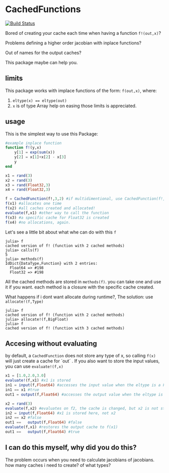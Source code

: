 # CachedFunctions

[![Build Status](https://travis-ci.com/longemen3000/CachedFunctions.jl.svg?branch=master)](https://travis-ci.com/longemen3000/CachedFunctions.jl)

Bored of creating your cache each time when having a function `f!(out,x)`?

Problems defining a higher order jacobian with inplace functions?

Out of names for the output caches?

This package maybe can help you.

## limits

This package works with implace functions of the form: `f(out,x)`, where:
1. `eltype(x) == eltype(out)`
2. `x` is of type Array
help on easing those limits is appreciated.

## usage

This is the simplest way to use this Package:
```julia
#example inplace function
function f!(y,x)
    y[1] = exp(sum(x))
    y[2] = x[1]+x[2] - x[3]
    y
end

x1 = rand(3)
x2 = rand(3)
x3 = rand(Float32,3)
x4 = rand(Float32,3)

f = CachedFunction(f!,3,2) #if multidimentional, use CachedFunction(f!,(1,2),(2,3))
f(x1) #allocates one time
f(x2) #all caches created and allocated! 
evaluate(f,x1) #other way to call the function
f(x3) #a specific cache for Float32 is created
f(x4) #no allocations, again.
```

Let's see a little bit about what whe can do with this `f`

```julia-repl
julia> f
cached version of f! (function with 2 cached methods)
julia> calls(f)
5
julia> methods(f)
IdDict{DataType,Function} with 2 entries:
  Float64 => #198
  Float32 => #198
```
All the cached methods are stored in `methods(f)`. you can take one and use it if you want. each method is a closure
with the specific cache created.

What happens if i dont want allocate during runtime?, The solution: use `allocate!(f,Type)`

```julia-repl
julia> f
cached version of f! (function with 2 cached methods)
julia> allocate!(f,BigFloat)
julia> f
cached version of f! (function with 3 cached methods)
```
## Accesing without evaluating

by default, a `CachedFunction` does not store any type of x, so calling `f(x)` will just create a cache for ´out´ . If you also want to store the input values, you can use `evaluate!(f,x)`

```julia
x1 = [1.0,2.0,3.0]
evaluate!(f,x1) #x1 is stored
in1 = input(f,Float64) #accesses the input value when the eltype is a Float64
in1 == x1 #true
out1 = output(f,Float64) #accesses the output value when the eltype is a Float64

x2 = rand(3)
evaluate(f,x2) #evaluates on f2, the cache is changed, but x2 is not stored.
in2 = input(f,Float64) #x1 is stored here, not x2
in2 == x2 #false
out1 ==   output(f,Float64) #false
evaluate(f,x1) #restores the output cache to f(x1)
out1 ==   output(f,Float64) #true
```
## I can do this myself, why did you do this?

The problem occurs when you need to calculate jacobians of jacobians. how many caches i need to create? of what types?